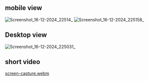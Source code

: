 ## **mobile view**



![Screenshot_16-12-2024_22514_](https://github.com/user-attachments/assets/f49fc0cc-c5eb-4057-a116-dc46c0a5e3b6)
![Screenshot_16-12-2024_225158_](https://github.com/user-attachments/assets/04c26d77-9349-4411-b2b4-251bf41f042f)


## **Desktop view**


![Screenshot_16-12-2024_225031_](https://github.com/user-attachments/assets/79a1ef0c-581d-45ea-b12a-c3c518bcfddd)

## **short video**

[screen-capture.webm](https://github.com/user-attachments/assets/e3b336bb-fda2-421d-add1-46e8bc9c3a53)
